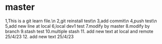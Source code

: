 # master

1,This is a git learn file.\n
2,git reinstall test\n
3,add commit\n
4,push test\n
5,add new line at local
6,local dev1 test
7.modify by master
8.modify by branch
9.stash test 
10.multiple stash
11.  add new text at local and remote 25/4/23
12.  add new text 25/4/23

